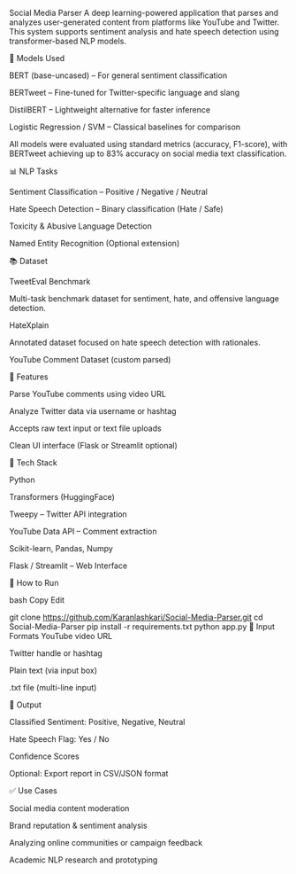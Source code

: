 Social Media Parser
A deep learning-powered application that parses and analyzes user-generated content from platforms like YouTube and Twitter. This system supports sentiment analysis and hate speech detection using transformer-based NLP models.

🧠 Models Used

BERT (base-uncased) – For general sentiment classification

BERTweet – Fine-tuned for Twitter-specific language and slang

DistilBERT – Lightweight alternative for faster inference

Logistic Regression / SVM – Classical baselines for comparison

All models were evaluated using standard metrics (accuracy, F1-score), with BERTweet achieving up to 83% accuracy on social media text classification.

📊 NLP Tasks

Sentiment Classification – Positive / Negative / Neutral

Hate Speech Detection – Binary classification (Hate / Safe)

Toxicity & Abusive Language Detection

Named Entity Recognition (Optional extension)

📚 Dataset

TweetEval Benchmark

Multi-task benchmark dataset for sentiment, hate, and offensive language detection.

HateXplain

Annotated dataset focused on hate speech detection with rationales.

YouTube Comment Dataset (custom parsed)

🔧 Features

Parse YouTube comments using video URL

Analyze Twitter data via username or hashtag

Accepts raw text input or text file uploads

Clean UI interface (Flask or Streamlit optional)

🚀 Tech Stack

Python

Transformers (HuggingFace)

Tweepy – Twitter API integration

YouTube Data API – Comment extraction

Scikit-learn, Pandas, Numpy

Flask / Streamlit – Web Interface

🧪 How to Run

bash
Copy
Edit

git clone https://github.com/Karanlashkari/Social-Media-Parser.git
cd Social-Media-Parser
pip install -r requirements.txt
python app.py
📁 Input Formats
YouTube video URL

Twitter handle or hashtag

Plain text (via input box)

.txt file (multi-line input)

🧾 Output

Classified Sentiment: Positive, Negative, Neutral

Hate Speech Flag: Yes / No

Confidence Scores

Optional: Export report in CSV/JSON format

✅ Use Cases

Social media content moderation

Brand reputation & sentiment analysis

Analyzing online communities or campaign feedback

Academic NLP research and prototyping
